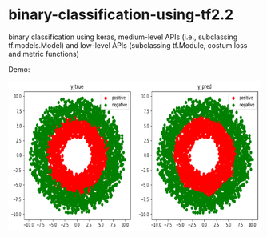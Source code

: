 # binary-classification-using-tf2.2
binary classification using keras, medium-level APIs (i.e., subclassing tf.models.Model) and low-level APIs (subclassing tf.Module, costum loss and metric functions)

Demo:

<img src="donner_classes.png" width="800px" height="300px" />
